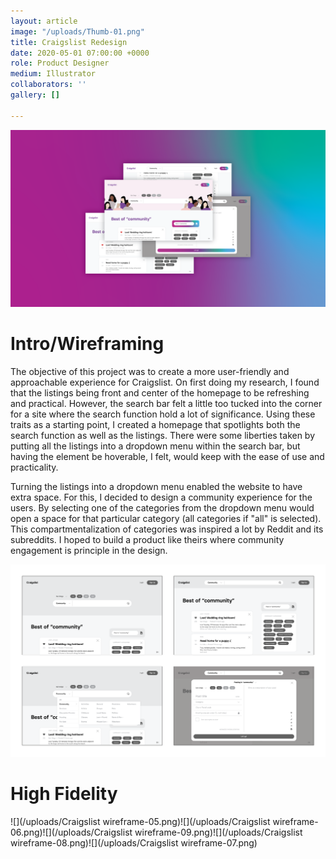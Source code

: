 ```yaml
---
layout: article
image: "/uploads/Thumb-01.png"
title: Craigslist Redesign
date: 2020-05-01 07:00:00 +0000
role: Product Designer
medium: Illustrator
collaborators: ''
gallery: []

---
```

![](/uploads/Thumb-01.png)

# Intro/Wireframing

The objective of this project was to create a more user-friendly and approachable experience for Craigslist. On first doing my research, I found that the listings being front and center of the homepage to be refreshing and practical. However, the search bar felt a little too tucked into the corner for a site where the search function hold a lot of significance. Using these traits as a starting point, I created a homepage that spotlights both the search function as well as the listings. There were some liberties taken by putting all the listings into a dropdown menu within the search bar, but having the element be hoverable, I felt, would keep with the ease of use and practicality.

Turning the listings into a dropdown menu enabled the website to have extra space. For this, I decided to design a community experience for the users. By selecting one of the categories from the dropdown menu would open a space for that particular category (all categories if "all" is selected). This compartmentalization of categories was inspired a lot by Reddit and its subreddits. I hoped to build a product like theirs where community engagement is principle in the design.

![](/uploads/Untitled-2-01.png)

# High Fidelity

![](/uploads/Craigslist wireframe-05.png)![](/uploads/Craigslist wireframe-06.png)![](/uploads/Craigslist wireframe-09.png)![](/uploads/Craigslist wireframe-08.png)![](/uploads/Craigslist wireframe-07.png)